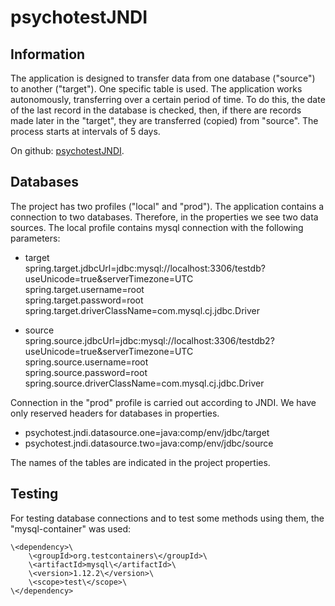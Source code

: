 # psychotestJNDI
## Information

The application is designed to transfer data from one database ("source") to another ("target"). 
One specific table is used. The application works autonomously, transferring over a certain period of time. 
To do this, the date of the last record in the database is checked, then, 
if there are records made later in the "target", they are transferred (copied) from "source". 
The process starts at intervals of 5 days.

On github: [psychotestJNDI](https://github.com/idmitrymolchanov/psychotestJNDI).

## Databases
The project has two profiles ("local" and "prod"). 
The application contains a connection to two databases. Therefore, in the properties we see two data sources.
The local profile contains mysql connection with the following parameters: 

* target\
spring.target.jdbcUrl=jdbc:mysql://localhost:3306/testdb?useUnicode=true&serverTimezone=UTC\
spring.target.username=root\
spring.target.password=root\
spring.target.driverClassName=com.mysql.cj.jdbc.Driver

* source\
spring.source.jdbcUrl=jdbc:mysql://localhost:3306/testdb2?useUnicode=true&serverTimezone=UTC\
spring.source.username=root\
spring.source.password=root\
spring.source.driverClassName=com.mysql.cj.jdbc.Driver

Connection in the "prod" profile is carried out according to JNDI. 
We have only reserved headers for databases in properties.

* psychotest.jndi.datasource.one=java:comp/env/jdbc/target
* psychotest.jndi.datasource.two=java:comp/env/jdbc/source 

The names of the tables are indicated in the project properties.

## Testing
For testing database connections and to test some methods using them, the "mysql-container" was used:

    \<dependency>\
        \<groupId>org.testcontainers\</groupId>\
        \<artifactId>mysql\</artifactId>\
        \<version>1.12.2\</version>\
        \<scope>test\</scope>\
    \</dependency>